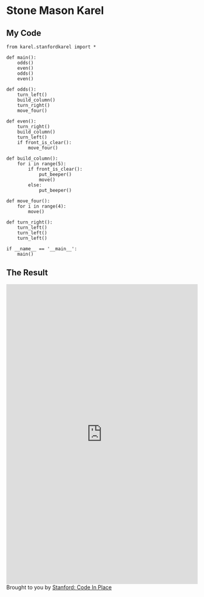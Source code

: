 # Stone Mason Karel

## My Code

```
from karel.stanfordkarel import *

def main():
    odds()
    even()
    odds()
    even()

def odds():
    turn_left()
    build_column()
    turn_right()
    move_four()

def even():
    turn_right()
    build_column()
    turn_left()
    if front_is_clear():
        move_four()

def build_column():
    for i in range(5):
        if front_is_clear():
            put_beeper()
            move()
        else:
            put_beeper()

def move_four():
    for i in range(4):
        move()

def turn_right():
    turn_left()
    turn_left()
    turn_left()

if __name__ == '__main__':
    main()
```

## The Result

<iframe src="https://codeinplace.stanford.edu/cip3/share/L6bxF5cARcPCJLoopUOI" width="100%" height="790px" frameBorder="0" style="border: 0;"></iframe><br>Brought to you by <a href="https://codeinplace.stanford.edu/" target="_blank">Stanford: Code In Place</a>
